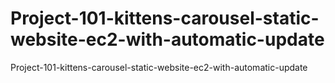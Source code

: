 # Project-101-kittens-carousel-static-website-ec2-with-automatic-update
Project-101-kittens-carousel-static-website-ec2-with-automatic-update
